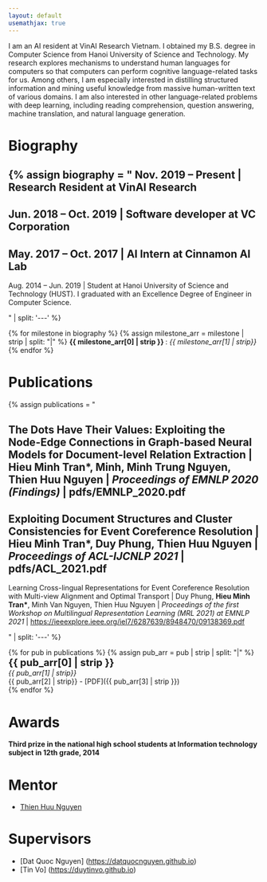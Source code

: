 ```yaml
---
layout: default
usemathjax: true
---
```


I am an AI resident at VinAI Research Vietnam. 
I obtained my B.S. degree in Computer Science from Hanoi University of Science and Technology. 
My research explores mechanisms to understand human languages for computers so that computers can perform cognitive language-related tasks for us. Among others, I am especially interested in distilling structured information and mining useful knowledge from massive human-written text of various domains. I am also interested in other language-related problems with deep learning, including reading comprehension, question answering, machine translation, and natural language generation.
# Biography

{% 
assign biography = "
Nov. 2019 – Present | Research Resident at VinAI Research
---
Jun. 2018 – Oct. 2019 | Software developer at VC Corporation
---
May. 2017 – Oct. 2017 | AI Intern at Cinnamon AI Lab
---
Aug. 2014 – Jun. 2019 | Student at Hanoi University of Science and Technology (HUST). I graduated with an Excellence Degree of Engineer in Computer Science.

" | split: '---' 
%}

{% for milestone in biography %}
{% assign milestone_arr = milestone | strip | split: "|" %}
__<span> {{ milestone_arr[0] | strip }} </span>__ : *{{ milestone_arr[1] | strip}}*
{% endfor %}

# Publications

{% 
assign publications = "

The Dots Have Their Values: Exploiting the Node-Edge Connections in Graph-based Neural Models for Document-level Relation Extraction |
__Hieu Minh Tran*__, Minh, Minh Trung Nguyen, Thien Huu Nguyen |
*Proceedings of EMNLP 2020 (Findings)* |
pdfs/EMNLP_2020.pdf
---
Exploiting Document Structures and Cluster Consistencies for Event Coreference Resolution |
__Hieu Minh Tran*__, Duy Phung, Thien Huu Nguyen |
*Proceedings of ACL-IJCNLP 2021* |
pdfs/ACL_2021.pdf
---
Learning Cross-lingual Representations for Event Coreference Resolution
with Multi-view Alignment and Optimal Transport |
Duy Phung, __Hieu Minh Tran*__, Minh Van Nguyen, Thien Huu Nguyen |
*Proceedings of the first Workshop on Multilingual Representation Learning (MRL 2021) at
EMNLP 2021* |
https://ieeexplore.ieee.org/iel7/6287639/8948470/09138369.pdf

" | split: '---' 
%}


{% for pub in publications %}
{% assign pub_arr = pub | strip | split: "|" %}
__<span style='font-size: 20px'> {{ pub_arr[0] | strip }} </span>__ <br> *{{ pub_arr[1] | strip}}* <br> {{ pub_arr[2] | strip}} - [PDF]({{ pub_arr[3] | strip }})<br>
{% endfor %}



# Awards

__Third prize in the national high school students at Information technology subject in 12th grade, 2014__ <br>

# Mentor
- [Thien Huu Nguyen](http://ix.cs.uoregon.edu/~thien)

# Supervisors
- [Dat Quoc Nguyen] (https://datquocnguyen.github.io)
- [Tin Vo] (https://duytinvo.github.io)
